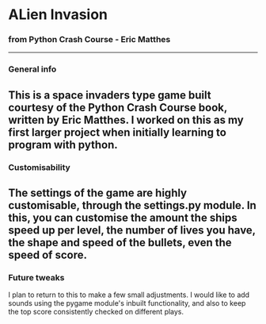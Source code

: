 # ALien Invasion
### from Python Crash Course - Eric Matthes
---
### General info
This is a space invaders type game built courtesy of the Python Crash Course book,
written by Eric Matthes. I worked on this as my first larger project when
initially learning to program with python.
---
### Customisability
The settings of the game are highly customisable, through the settings.py module.
In this, you can customise the amount the ships speed up per level, the number
of lives you have, the shape and speed of the bullets, even the speed of score.
---
### Future tweaks
I plan to return to this to make a few small adjustments. I would like to add
sounds using the pygame module's inbuilt functionality, and also to keep the top
score consistently checked on different plays.
